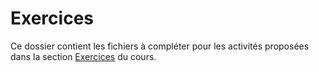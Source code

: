 Exercices
=========

Ce dossier contient les fichiers à compléter pour les activités proposées
dans la section [Exercices](http://tice.sea.eseo.fr/cocinum/langage-vhdl/exercices.html)
du cours.
